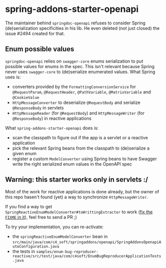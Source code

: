# spring-addons-starter-openapi

The maintainer behind `springdoc-openapi` refuses to consider Spring (de)serialization specificities in his lib. He even deleted (not just closed) the issue #2494 created for that.

## Enum possible values
`springdoc-openapi` relies on `swagger-core` enums serialization to put possible values for enums in the spec. This isn't relevant because Spring never uses `swagger-core` to (de)serialize enumerated values. What Spring uses is:
- converters provided by the `FormattingConversionService` for `@RequestParam`, `@RequestHeader`, `@PathVariable`, `@MatrixVariable` and `@CookieValue`
- `HttpMessageConverter` to deserialize `@RequestBody` and serialize `@ResponseBody` in servlets
- `HttpMessageReader` (for `@RequestBody`) and `HttpMessageWriter` (for `@ResponseBody`) in reactive applications

What `spring-addons-starter-openapi` does is:
- scan the classpath to figure out if the app is a servlet or a reactive application
- pick the relevant Spring beans from the classpath to (de)serialize a given enum
- register a custom `ModelConverter` using Spring beans to have Swagger write the right serialized enum values in the OpenAPI spec

## Warning: this starter works only in servlets :/
Most of the work for reactive applications is done already, but the owner of this repo hasen't found (yet) a way to synchronize `HttpMessageWriter`.

If you find a way to get `SpringReactiveEnumModelConverter#toWrittingExtractor` to work ([fix the `FIXME` in it](https://github.com/ch4mpy/spring-addons/blob/dfbe20387ae7c423c103b6e5b6d853087473a537/spring-addons-starter-openapi/src/main/java/com/c4_soft/springaddons/openapi/SpringReactiveEnumModelConverter.java#L158)), feel free to send a PR ;)

To try your implementation, you can re-activate:
- the `springReactiveEnumModelConverter` bean in `src/main/java/com/c4_soft/springaddons/openapi/SpringAddonsOpenapiAutoConfiguration.java`
- the tests in `samples/enum-bug-reproducer-reactive/src/test/java/com/c4soft/EnumBugReproducerApplicationTests.java`
